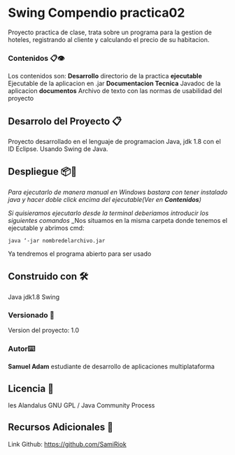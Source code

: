 # Swing Compendio practica02

Proyecto practica de clase, trata sobre un programa para la gestion de hoteles, registrando al cliente y calculando el precio de su habitacion.

### Contenidos 📋👁

Los contenidos son:
 **Desarrollo** directorio de la practica
 **ejecutable** Ejecutable de la aplicacion en .jar
 **Documentacion Tecnica** Javadoc de la aplicacion
 **documentos** Archivo de texto con las normas de usabilidad del proyecto


## Desarrolo del Proyecto 📋

Proyecto desarrollado en el lenguaje de programacion Java, jdk 1.8 con el ID Eclipse.
Usando Swing de Java.

## Despliegue 📦🚀

_Para ejecutarlo de manera manual en Windows bastara con tener instalado java y hacer doble click encima del ejecutable(Ver en **Contenidos**)_

_Si quisieramos ejecutarlo desde la terminal deberiamos introducir los siguientes comandos_
_Nos situamos en la misma carpeta donde tenemos el ejecutable y abrimos cmd:

```
java ‘-jar nombredelarchivo.jar
```

Ya tendremos el programa abierto para ser usado

## Construido con 🛠️

Java jdk1.8 Swing

### Versionado 🔩

Version del proyecto: 1.0

### Autor⌨️

**Samuel Adam** estudiante de desarrollo de aplicaciones multiplataforma

## Licencia 📖

Ies Alandalus GNU GPL / Java Community Process

## Recursos Adicionales 📌

Link Github: https://github.com/SamiRiok
